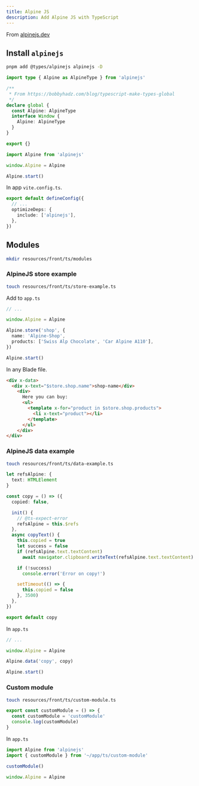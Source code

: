 ```yaml
---
title: Alpine JS
description: Add Alpine JS with TypeScript
---
```


From [alpinejs.dev](https://alpinejs.dev)

## Install `alpinejs`

```bash
pnpm add @types/alpinejs alpinejs -D
```

```ts title="resources/front/global.d.ts"
import type { Alpine as AlpineType } from 'alpinejs'

/**
 * From https://bobbyhadz.com/blog/typescript-make-types-global
 */
declare global {
  const Alpine: AlpineType
  interface Window {
    Alpine: AlpineType
  }
}

export {}
```

```ts title="resources/front/ts/app.ts"
import Alpine from 'alpinejs'

window.Alpine = Alpine

Alpine.start()
```

In app `vite.config.ts`.

```ts title="vite.config.ts"
export default defineConfig({
  // ...
  optimizeDeps: {
    include: ['alpinejs'],
  },
})
```

## Modules

```bash
mkdir resources/front/ts/modules
```

### AlpineJS store example

```bash
touch resources/front/ts/store-example.ts
```

Add to `app.ts`

```ts title="resources/front/ts/app.ts"
// ...

window.Alpine = Alpine

Alpine.store('shop', {
  name: 'Alpine-Shop',
  products: ['Swiss Alp Chocolate', 'Car Alpine A110'],
})

Alpine.start()
```

In any Blade file.

```html
<div x-data>
  <div x-text="$store.shop.name">shop-name</div>
    <div>
      Here you can buy:
      <ul>
        <template x-for="product in $store.shop.products">
          <li x-text="product"></li>
        </template>
      </ul>
    </div>
</div>
```

### AlpineJS data example

```bash
touch resources/front/ts/data-example.ts
```

```ts title="resources/front/ts/data-module.ts"
let refsAlpine: {
  text: HTMLElement
}

const copy = () => ({
  copied: false,

  init() {
    // @ts-expect-error
    refsAlpine = this.$refs
  },
  async copyText() {
    this.copied = true
    let success = false
    if (refsAlpine.text.textContent)
      await navigator.clipboard.writeText(refsAlpine.text.textContent).then(() => (success = true))

    if (!success)
      console.error('Error on copy!')

    setTimeout(() => {
      this.copied = false
    }, 3500)
  },
})

export default copy
```

In `app.ts`

```ts title="resources/front/ts/app.ts"
// ...

window.Alpine = Alpine

Alpine.data('copy', copy)

Alpine.start()
```

### Custom module

```bash
touch resources/front/ts/custom-module.ts
```

```ts title="resources/front/ts/custom-module.ts"
export const customModule = () => {
  const customModule = 'customModule'
  console.log(customModule)
}
```

In `app.ts`

```ts title="resources/front/ts/app.ts"
import Alpine from 'alpinejs'
import { customModule } from '~/app/ts/custom-module'

customModule()

window.Alpine = Alpine
```
